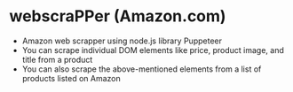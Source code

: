 # webscraPPer (Amazon.com)
- Amazon web scrapper using node.js library Puppeteer
- You can scrape individual DOM elements like price, product image, and title from a product
- You can also scrape the above-mentioned elements from a list of products listed on Amazon
